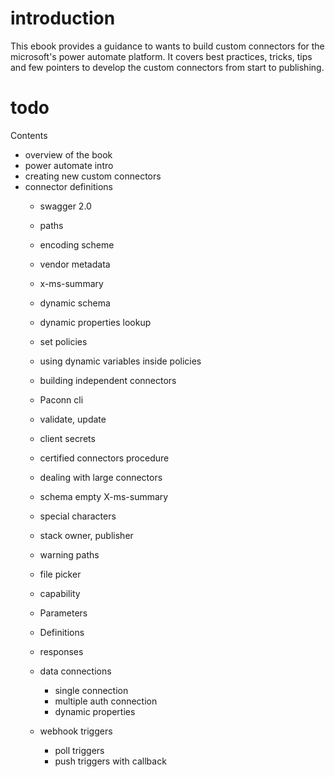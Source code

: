 # introduction

This ebook provides a guidance to wants to build custom connectors for the microsoft's power automate platform. It covers best practices, tricks, tips and few pointers to develop the custom connectors from start to publishing.






# todo

Contents

- overview of the book
- power automate intro
- creating new custom connectors
- connector definitions
  - swagger 2.0
  - paths
  - encoding scheme
  - vendor metadata
  - x-ms-summary
  - dynamic schema
  - dynamic properties lookup
  - set policies
  - using dynamic variables inside policies
  - building independent connectors
  - Paconn cli
  - validate, update
  - client secrets
  - certified connectors procedure
  - dealing with large connectors
  - schema empty
  X-ms-summary
  - special characters
  - stack owner, publisher
  - warning paths
  - file picker
  - capability
  - Parameters
  - Definitions
  - responses
  
  - data connections
    - single connection
    - multiple auth connection
    - dynamic properties
    
  - webhook triggers
    - poll triggers
    - push triggers with callback
    
